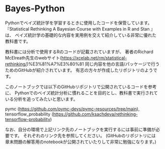 # Bayes-Python
Pythonでベイズ統計学を学習するときに使用したコードを保管しています。
『Statistical Rethinking A Bayesian Course with Examples in R and Stan 』は、
ベイズ統計学の基礎的な内容を実用例を交えて紹介している非常に優れた教科書です。

教科書には分析で使用するRのコードが記載されていますが、 著者のRichard McElreath先生のwebサイト(https://xcelab.net/rm/statistical-rethinking/)%E3%81%A7%E3%80%81 同じ内容を他の言語/パッケージで行うためのGitHubが紹介されています。 有志の方々が作成したリポジトリのようです。

このノートブックでは以下のGitHubリポジトリで公開されているコードを参考に、 Pythonでのベイズ統計分析に慣れることを目的とし、教科書で実行されている分析を追ってみたいと思います。

pymc (https://github.com/pymc-devs/pymc-resources/tree/main),
tensorflow_probability (https://github.com/ksachdeva/rethinking-tensorflow-probability)

なお、自分の環境で上記リンク先のノートブックを実行するには事前に準備が必要です。 
それぞれのリンク先を参照してください。
(GitHubのリポジトリには章末問題の解答用のnotebookが公開されていたりして非常に勉強になります。)
